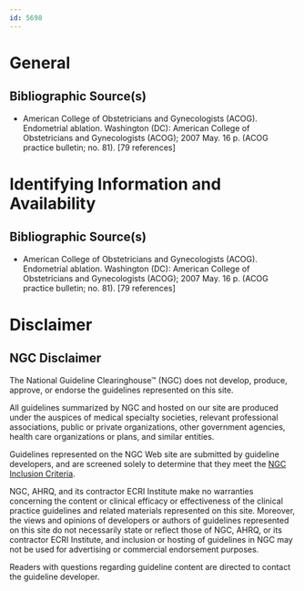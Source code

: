 ```yaml
---
id: 5698
---
```


# General

## Bibliographic Source(s)

- American College of Obstetricians and Gynecologists (ACOG). Endometrial ablation. Washington (DC): American College of Obstetricians and Gynecologists (ACOG); 2007 May. 16 p. (ACOG practice bulletin; no. 81). [79 references]

# Identifying Information and Availability

## Bibliographic Source(s)

- American College of Obstetricians and Gynecologists (ACOG). Endometrial ablation. Washington (DC): American College of Obstetricians and Gynecologists (ACOG); 2007 May. 16 p. (ACOG practice bulletin; no. 81). [79 references]

# Disclaimer

## NGC Disclaimer

The National Guideline Clearinghouse™ (NGC) does not develop, produce, approve, or endorse the guidelines represented on this site.

All guidelines summarized by NGC and hosted on our site are produced under the auspices of medical specialty societies, relevant professional associations, public or private organizations, other government agencies, health care organizations or plans, and similar entities.

Guidelines represented on the NGC Web site are submitted by guideline developers, and are screened solely to determine that they meet the [NGC Inclusion Criteria](/help-and-about/summaries/inclusion-criteria).

NGC, AHRQ, and its contractor ECRI Institute make no warranties concerning the content or clinical efficacy or effectiveness of the clinical practice guidelines and related materials represented on this site. Moreover, the views and opinions of developers or authors of guidelines represented on this site do not necessarily state or reflect those of NGC, AHRQ, or its contractor ECRI Institute, and inclusion or hosting of guidelines in NGC may not be used for advertising or commercial endorsement purposes.

Readers with questions regarding guideline content are directed to contact the guideline developer.

